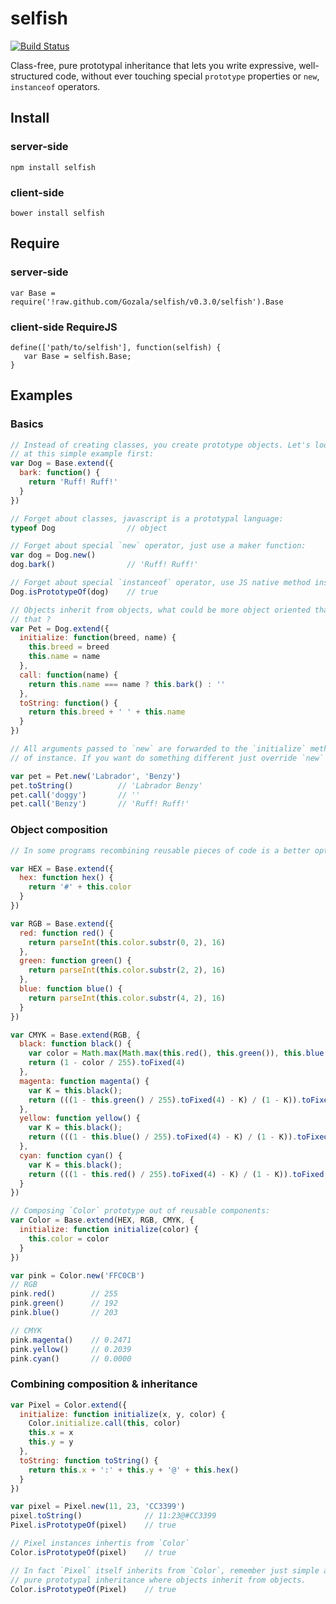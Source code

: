 # selfish #

[![Build Status](https://secure.travis-ci.org/Gozala/selfish.png)](http://travis-ci.org/Gozala/selfish)

Class-free, pure prototypal inheritance that lets you write expressive,
well-structured code, without ever touching special `prototype` properties
or `new`, `instanceof` operators.

## Install ##

### server-side ###

    npm install selfish

### client-side ###

    bower install selfish


## Require ##

### server-side ###

    var Base = require('!raw.github.com/Gozala/selfish/v0.3.0/selfish').Base

### client-side RequireJS ###

    define(['path/to/selfish'], function(selfish) { 
       var Base = selfish.Base;
    }

## Examples ##

### Basics ###

```js
// Instead of creating classes, you create prototype objects. Let's look
// at this simple example first:
var Dog = Base.extend({
  bark: function() {
    return 'Ruff! Ruff!'
  }
})

// Forget about classes, javascript is a prototypal language:
typeof Dog                // object

// Forget about special `new` operator, just use a maker function:
var dog = Dog.new()
dog.bark()                // 'Ruff! Ruff!'

// Forget about special `instanceof` operator, use JS native method instead:
Dog.isPrototypeOf(dog)    // true

// Objects inherit from objects, what could be more object oriented than
// that ?
var Pet = Dog.extend({
  initialize: function(breed, name) {
    this.breed = breed
    this.name = name
  },
  call: function(name) {
    return this.name === name ? this.bark() : ''
  },
  toString: function() {
    return this.breed + ' ' + this.name
  }
})

// All arguments passed to `new` are forwarded to the `initialize` method
// of instance. If you want do something different just override `new` :)

var pet = Pet.new('Labrador', 'Benzy')
pet.toString()          // 'Labrador Benzy'
pet.call('doggy')       // ''
pet.call('Benzy')       // 'Ruff! Ruff!'
```


### Object composition ###

```js
// In some programs recombining reusable pieces of code is a better option:

var HEX = Base.extend({
  hex: function hex() {
    return '#' + this.color
  }
})

var RGB = Base.extend({
  red: function red() {
    return parseInt(this.color.substr(0, 2), 16)
  },
  green: function green() {
    return parseInt(this.color.substr(2, 2), 16)
  },
  blue: function blue() {
    return parseInt(this.color.substr(4, 2), 16)
  }
})

var CMYK = Base.extend(RGB, {
  black: function black() {
    var color = Math.max(Math.max(this.red(), this.green()), this.blue())
    return (1 - color / 255).toFixed(4)
  },
  magenta: function magenta() {
    var K = this.black();
    return (((1 - this.green() / 255).toFixed(4) - K) / (1 - K)).toFixed(4)
  },
  yellow: function yellow() {
    var K = this.black();
    return (((1 - this.blue() / 255).toFixed(4) - K) / (1 - K)).toFixed(4)
  },
  cyan: function cyan() {
    var K = this.black();
    return (((1 - this.red() / 255).toFixed(4) - K) / (1 - K)).toFixed(4)
  }
})

// Composing `Color` prototype out of reusable components:
var Color = Base.extend(HEX, RGB, CMYK, {
  initialize: function initialize(color) {
    this.color = color
  }
})

var pink = Color.new('FFC0CB')
// RGB
pink.red()        // 255
pink.green()      // 192
pink.blue()       // 203

// CMYK
pink.magenta()    // 0.2471
pink.yellow()     // 0.2039
pink.cyan()       // 0.0000
```

### Combining composition & inheritance ###

```js
var Pixel = Color.extend({
  initialize: function initialize(x, y, color) {
    Color.initialize.call(this, color)
    this.x = x
    this.y = y
  },
  toString: function toString() {
    return this.x + ':' + this.y + '@' + this.hex()
  }
})

var pixel = Pixel.new(11, 23, 'CC3399')
pixel.toString()              // 11:23@#CC3399
Pixel.isPrototypeOf(pixel)    // true

// Pixel instances inhertis from `Color`
Color.isPrototypeOf(pixel)    // true

// In fact `Pixel` itself inherits from `Color`, remember just simple and
// pure prototypal inheritance where objects inherit from objects.
Color.isPrototypeOf(Pixel)    // true
```
